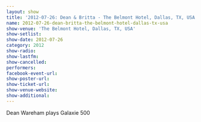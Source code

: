 ```yaml
---
layout: show
title: '2012-07-26: Dean & Britta - The Belmont Hotel, Dallas, TX, USA'
name: 2012-07-26-dean-britta-the-belmont-hotel-dallas-tx-usa
show-venue: 'The Belmont Hotel, Dallas, TX, USA'
show-setlist: 
show-date: 2012-07-26
category: 2012
show-radio: 
show-lastfm: 
show-cancelled: 
performers: 
facebook-event-url: 
show-poster-url: 
show-ticket-url: 
show-venue-website: 
show-additional: 
---
```


Dean Wareham plays Galaxie 500